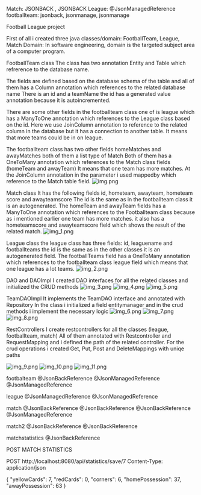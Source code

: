 
Match: JSONBACK , JSONBACK
League: @JsonManagedReference
footballteam: jsonback, jsonmanage, jsonmanage

Football League project

First of all i created three java classes/domain: FootballTeam, League, Match
Domain: In software engineering, domain is the targeted subject area of a computer program.

FootballTeam class
The class has two annotation Entity and Table which refrerence to the database name.

The fields are defined based on the database schema of the table and all of them has a 
Column annotation which references to the related database name
There is an id and a teamName the id has a generated value annotation because it is autoincremented.

There are some other fields in the footballteam class one of is league
which has a ManyToOne annotation which references to the League class based on the id.
Here we use JoinColumn annotation to reference to the related column in the database
but it has a connection to another table.
It means that more teams could be in on league.

The footballteam class has two other fields homeMatches and awayMatches both of them a list type of Match
Both of them has a OneToMany annotation which references to the Match class fields (homeTeam and awayTeam)
It means that one team has more matches.
At the JoinColumn annotation in the parameter i used mappedby which reference to the Match table field.
![img.png](img.png)

Match class
It has the following fields id, hometeam, awayteam, hometeam score and awayteamscore
The id is the same as in the footballteam class it is an autogenerated.
The homeTeam and awayTeam fields has a ManyToOne annotation which references to the Footballteam class
because as i mentioned earlier one team has more matches.
it also has a hometeamscore and awayteamscore field which shows the result of the related match.
![img_1.png](img_1.png)

League class
the league class has three fields:
id, leaguename and footballteams
the id is the same as in the other classes it is an autogenerated field.
The footballTeams field has a OneToMany annotation which references to the footballteam class 
league field which means that one league has a lot teams.
![img_2.png](img_2.png)

DAO and DAOImpl
I created DAO interfaces for all the related classes and initialized the CRUD methods
![img_3.png](img_3.png)
![img_4.png](img_4.png)
![img_5.png](img_5.png)

TeamDAOImpl 
It implements the TeamDAO interface and annotated with Repository
In the class i initialized a field entitymanager and in the crud methods i implement the necessary logic
![img_6.png](img_6.png)
![img_7.png](img_7.png)
![img_8.png](img_8.png)

RestControllers
I create restcontrollers for all the classes (league, footballteam, match)
All of them annotated with Restcontroller and RequestMapping and i defined the path of the 
related controller.
For the crud operations i created Get, Put, Post and DeleteMappings with uniqe paths

![img_9.png](img_9.png)
![img_10.png](img_10.png)
![img_11.png](img_11.png)


footbalteam
@JsonBackReference
@JsonManagedReference
@JsonManagedReference

league
@JsonManagedReference
@JsonManagedReference

match
@JsonBackReference
@JsonBackReference
@JsonBackReference
@JsonManagedReference

match2
@JsonBackReference
@JsonBackReference

matchstatistics
@JsonBackReference

POST MATCH STATISTICS

POST http://localhost:8080/api/statistics/save/7
Content-Type: application/json

{
"yellowCards": 7,
"redCards": 0,
"corners": 6,
"homePossession": 37,
"awayPossession": 63
}